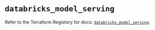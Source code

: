 # `databricks_model_serving`

Refer to the Terraform Registory for docs: [`databricks_model_serving`](https://registry.terraform.io/providers/databricks/databricks/1.33.0/docs/resources/model_serving).

